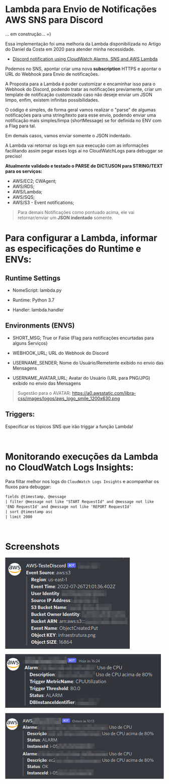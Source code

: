 # Lambda para Envio de Notificações AWS SNS para Discord

... em construção... =)

Essa implementação foi uma melhoria da Lambda disponibilizada no Artigo do Daniel da Costa em 2020 para atender minha necessidade.

- [Discord notification using CloudWatch Alarms, SNS and AWS Lambda](https://towardsdatascience.com/discord-notification-using-cloudwatch-alarms-sns-and-aws-lambda-71393861699f)


Podemos no SNS, apontar criar uma nova **subscription** HTTPS e apontar o URL do Webhook para Envio de notificações.

A Proposta para a Lambda é poder customizar e encaminhar isso para o Webhook do Discord, podendo tratar as notificações previamente, criar um template de notificação customizado caso não deseje enviar um JSON limpo, enfim, existem infinitas possibilidades.

O código é simples, de forma geral vamos realizar o "parse" de algumas notificações para uma string/texto para esse envio, podendo enviar uma notificação mais simples/limpa (shortMessage) se for definida no ENV com a Flag para tal.

Em demais casos, vamos enviar somente o JSON indentado.

A Lambda vai retornar os logs em sua execução com as informações facilitando assim pegar esses logs aí no CloudWatchLogs para debuggar se preciso!


**Atualmente validado e testado o PARSE de DICT/JSON para STRING/TEXT para os serviços:**

- AWS/EC2; CWAgent;
- AWS/RDS;
- AWS/Lambda;
- AWS/SQS;
- AWS/S3 - Event notifications;

> Para demais Notificações como pontuado acima, ele vai retornar/enviar um **JSON indentado** somente.


# Para configurar a Lambda, informar as especificações do Runtime e ENVs:

## Runtime Settings

- NomeScript: lambda.py

- Runtime: Python 3.7

- Handler: lambda.handler


## Environments (ENVS)

- SHORT_MSG; True or False (Flag para notificações encurtadas para alguns Serviços)

- WEBHOOK_URL; URL do Webhook do Discord

- USERNAME_SENDER; Nome do Usuário/Remetente exibido no envio das Mensagens

- USERNAME_AVATAR_URL; Avatar do Usuário (URL para PNG/JPG) exibido no envio das Mensagens


> Sugestão para o AVATAR: https://a0.awsstatic.com/libra-css/images/logos/aws_logo_smile_1200x630.png

## Triggers:

Especificar os tópicos SNS que irão triggar a função Lambda!

&nbsp;

# Monitorando execuções da Lambda no CloudWatch Logs Insights:


Para filtar melhor nos logs do `CloudWatch Logs Insights` e acompanhar os fluxos para debuggar:

```
fields @timestamp, @message
| filter @message not like "START RequestId" and @message not like 'END RequestId' and @message not like 'REPORT RequestId'
| sort @timestamp asc
| limit 2000
```

&nbsp;

# Screenshots


![Screenshot](screenshots/alertas01.png)

![Screenshot](screenshots/alertas02.png)

![Screenshot](screenshots/alertas03.png)



